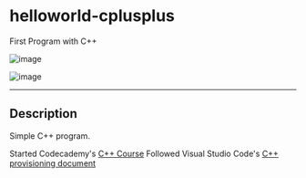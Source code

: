 # helloworld-cplusplus
First Program with C++

![image](https://user-images.githubusercontent.com/79285555/191154538-dfca43a0-3d45-4f3d-97ce-c8496401e3d7.png)


![image](https://user-images.githubusercontent.com/79285555/191154340-1e362349-88c8-42d0-a5e8-2f7552741b59.png)

<hr>

## Description
Simple C++ program.

Started Codecademy's [C++ Course](https://www.codecademy.com/learn/learn-c-plus-plus)
Followed Visual Studio Code's [C++ provisioning document](https://code.visualstudio.com/docs/languages/cpp)
